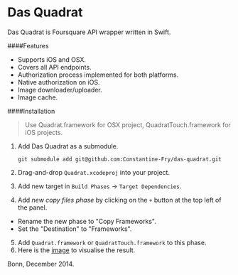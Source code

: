Das Quadrat
===========

Das Quadrat is Foursquare API wrapper written in Swift.


####Features

+ Supports iOS and OSX.
+ Covers all API endpoints.
+ Authorization process implemented for both platforms.
+ Native authorization on iOS.
+ Image downloader/uploader.
+ Image cache.



####Installation

> Use Quadrat.framework for OSX project, QuadratTouch.framework for iOS projects. 

1. Add Das Quadrat as a submodule.

	`git submodule add git@github.com:Constantine-Fry/das-quadrat.git`
	
2. Drag-and-drop `Quadrat.xcodeproj` into your project.
3. Add new target in `Build Phases` -> `Target Dependencies`.
4. Add *new copy files phase* by clicking on the `+` button at the top left of the panel.
  * Rename the new phase to "Copy Frameworks".
  * Set the "Destination" to "Frameworks".
5. Add `Quadrat.framework` or `QuadratTouch.framework` to this phase.
6. Here is the [image](https://cloud.githubusercontent.com/assets/239692/5366551/0b451332-7ff5-11e4-8738-2a7c266176e6.png) to visualise the result.



Bonn, December 2014.
